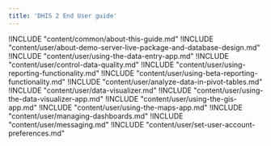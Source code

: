 ```yaml
---
title: 'DHIS 2 End User guide'
---
```

<!--DHIS2-SECTION-ID:index-->

!INCLUDE "content/common/about-this-guide.md"
!INCLUDE "content/user/about-demo-server-live-package-and-database-design.md"
!INCLUDE "content/user/using-the-data-entry-app.md"
!INCLUDE "content/user/control-data-quality.md"
!INCLUDE "content/user/using-reporting-functionality.md"
!INCLUDE "content/user/using-beta-reporting-functionality.md"
!INCLUDE "content/user/analyze-data-in-pivot-tables.md"
!INCLUDE "content/user/data-visualizer.md"
!INCLUDE "content/user/using-the-data-visualizer-app.md"
!INCLUDE "content/user/using-the-gis-app.md"
!INCLUDE "content/user/using-the-maps-app.md"
!INCLUDE "content/user/managing-dashboards.md"
!INCLUDE "content/user/messaging.md"
!INCLUDE "content/user/set-user-account-preferences.md"

